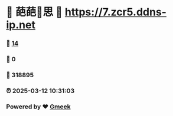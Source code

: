 # 🌚  葩葩🔭思 :link: https://7.zcr5.ddns-ip.net 
### :page_facing_up: [14](https://7.zcr5.ddns-ip.net/tag.html) 
### :speech_balloon: 0 
### :hibiscus: 318895 
### :alarm_clock: 2025-03-12 10:31:03 
### Powered by :heart: [Gmeek](https://github.com/Meekdai/Gmeek)
